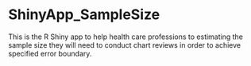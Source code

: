 # ShinyApp_SampleSize
This is the R Shiny app to help health care professions to estimating the sample size they will need to conduct chart reviews in order to achieve specified error boundary.
